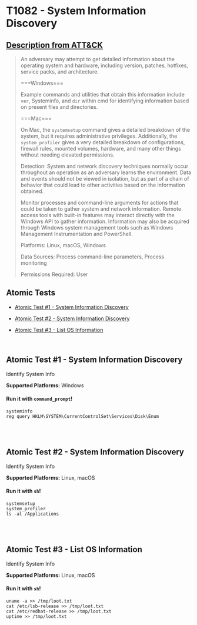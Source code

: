 # T1082 - System Information Discovery
## [Description from ATT&CK](https://attack.mitre.org/wiki/Technique/T1082)
<blockquote>An adversary may attempt to get detailed information about the operating system and hardware, including version, patches, hotfixes, service packs, and architecture.

===Windows===

Example commands and utilities that obtain this information include <code>ver</code>, Systeminfo, and <code>dir</code> within cmd for identifying information based on present files and directories.

===Mac===

On Mac, the <code>systemsetup</code> command gives a detailed breakdown of the system, but it requires administrative privileges. Additionally, the <code>system_profiler</code> gives a very detailed breakdown of configurations, firewall rules, mounted volumes, hardware, and many other things without needing elevated permissions.

Detection: System and network discovery techniques normally occur throughout an operation as an adversary learns the environment. Data and events should not be viewed in isolation, but as part of a chain of behavior that could lead to other activities based on the information obtained.

Monitor processes and command-line arguments for actions that could be taken to gather system and network information. Remote access tools with built-in features may interact directly with the Windows API to gather information. Information may also be acquired through Windows system management tools such as Windows Management Instrumentation and PowerShell.

Platforms: Linux, macOS, Windows

Data Sources: Process command-line parameters, Process monitoring

Permissions Required: User</blockquote>

## Atomic Tests

- [Atomic Test #1 - System Information Discovery](#atomic-test-1---system-information-discovery)

- [Atomic Test #2 - System Information Discovery](#atomic-test-2---system-information-discovery)

- [Atomic Test #3 - List OS Information](#atomic-test-3---list-os-information)


<br/>

## Atomic Test #1 - System Information Discovery
Identify System Info

**Supported Platforms:** Windows


#### Run it with `command_prompt`!
```
systeminfo
reg query HKLM\SYSTEM\CurrentControlSet\Services\Disk\Enum
```
<br/>
<br/>

## Atomic Test #2 - System Information Discovery
Identify System Info

**Supported Platforms:** Linux, macOS


#### Run it with `sh`!
```
systemsetup
system_profiler
ls -al /Applications
```
<br/>
<br/>

## Atomic Test #3 - List OS Information
Identify System Info

**Supported Platforms:** Linux, macOS


#### Run it with `sh`!
```
uname -a >> /tmp/loot.txt
cat /etc/lsb-release >> /tmp/loot.txt
cat /etc/redhat-release >> /tmp/loot.txt
uptime >> /tmp/loot.txt
```
<br/>
